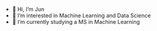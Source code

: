 - 👋 Hi, I’m Jun
- 👀 I’m interested in Machine Learning and Data Science
- 🌱 I’m currently studying a MS in Machine Learning

<!---
jytan17/jytan17 is a ✨ special ✨ repository because its `README.md` (this file) appears on your GitHub profile.
You can click the Preview link to take a look at your changes.
--->
